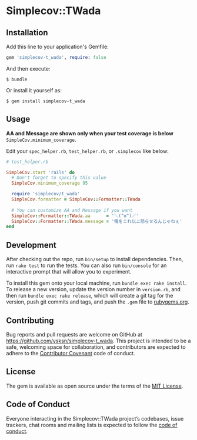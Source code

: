 # Simplecov::TWada

## Installation

Add this line to your application's Gemfile:

```ruby
gem 'simplecov-t_wada', require: false
```

And then execute:

    $ bundle

Or install it yourself as:

    $ gem install simplecov-t_wada

## Usage

**AA and Message are shown only when your test coverage is below** `SimpleCov.minimum_coverage`.

Edit your `spec_helper.rb`, `test_helper.rb`, or `.simplecov` like below:

```ruby
# test_helper.rb

SimpleCov.start 'rails' do
  # Don't forget to specify this value
  SimpleCov.minimum_coverage 95

  require 'simplecov/t_wada'
  SimpleCov.formatter = SimpleCov::Formatter::TWada
  
  # You can customize AA and Message if you want
  SimpleCov::Formatter::TWada.aa      = '＼(^o^)／'
  SimpleCov::Formatter::TWada.message = '俺をこれ以上怒らせるんじゃねぇ'
end
```


## Development

After checking out the repo, run `bin/setup` to install dependencies. Then, run `rake test` to run the tests. You can also run `bin/console` for an interactive prompt that will allow you to experiment.

To install this gem onto your local machine, run `bundle exec rake install`. To release a new version, update the version number in `version.rb`, and then run `bundle exec rake release`, which will create a git tag for the version, push git commits and tags, and push the `.gem` file to [rubygems.org](https://rubygems.org).

## Contributing

Bug reports and pull requests are welcome on GitHub at https://github.com/ysksn/simplecov-t_wada. This project is intended to be a safe, welcoming space for collaboration, and contributors are expected to adhere to the [Contributor Covenant](http://contributor-covenant.org) code of conduct.

## License

The gem is available as open source under the terms of the [MIT License](http://opensource.org/licenses/MIT).

## Code of Conduct

Everyone interacting in the Simplecov::TWada project’s codebases, issue trackers, chat rooms and mailing lists is expected to follow the [code of conduct](https://github.com/ysksn/simplecov-t_wada/blob/master/CODE_OF_CONDUCT.md).
